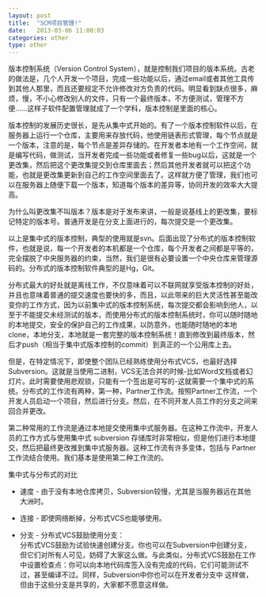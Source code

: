 ```yaml
---
layout: post
title:  "SCM项目管理!"
date:   2013-03-06 11:00:03
categories: other
type: other
---
```


版本控制系统（Version Control System），就是控制我们项目的版本系统。古老的做法是，几个人开发一个项目，完成一些功能以后，通过email或者其他工具传到其他人那里，而且还要规定不允许修改对方负责的代码。明显看到缺点很多，麻烦，慢，不小心修改别人的文件，只有一个最终版本，不方便测试，管理不方便……这样子软件配置管理就成了一个学科，版本控制是里面的核心。

版本控制的发展历史很长，是先从集中式开始的。有了一个版本控制软件以后，在服务器上运行一个仓库，主要用来存放代码，他使用链表形式管理，每个节点就是一个版本，注意的是，每个节点是差异存储的。在开发者本地有一个工作空间，就是编写代码，做测试，当开发者完成一些功能或者修复一些bug以后，这就是一个更改集，然后把这个更改集提交到仓库里面去；然后其他开发者就可以把这个功能，也就是更改集更新到自己的工作空间里面去了。这样就方便了管理，我们也可以在服务器上随便下载一个版本，知道每个版本的差异等，协同开发的效率大大提高。

为什么叫更改集不叫版本？版本是对于发布来讲，一般是说基线上的更改集，要标记特定的版本号。普通开发是在分支上面进行的，每次提交是一个更改集。

以上是集中式的版本控制，典型的使用就是svn。后面出现了分布式的版本控制软件，也就是说，每一个开发者的本机都是一个仓库，每个开发者之间都是平等的，完全摆脱了中央服务器的约束，当然，我们是很有必要设置一个中央仓库来管理源码的。分布式的版本控制软件典型的是Hg，Git。

分布式最大的好处就是离线工作，不仅意味着可以不联网就享受版本控制的好处，并且也意味着普通的提交速度也要快的多，而且，以此带来的巨大灵活性甚至能改变你的工作方式，因为以前集中式的版本控制系统，每次提交都会影响到他人，以至于不能提交未经测试的版本，而使用分布式的版本控制系统时，你可以随时随地的本地提交，安全的保护自己的工作成果，以防意外，也能随时随地的本地clone，本地分支，本地就是一套完整的版本控制系统！直到修改到最终版本，然后才push（相当于集中式版本控制的commit）到真正的一个公用库上去。

但是，在特定情况下，即使整个团队已经熟练使用分布式VCS，也最好选择Subversion。这就是当使用二进制，VCS无法合并的时候-比如Word文档或者幻灯片。此时需要使用悲观锁，只能有一个签出是可写的-这就需要一个集中式的系统。分布式的工作流有两种，第一种，Partner工作流。按照Partner工作流，一个开发人员启动一个项目，然后进行分支。然后，在不同开发人员工作的分支之间来回合并更改。

第二种常用的工作流是通过本地提交使用集中式服务器。在这种工作流中，开发人员的工作方式与使用集中式 subversion 存储库时非常相似，但是他们进行本地提交，然后把最终更改推到集中式服务器。这种工作流有许多变体，包括与 Partner 工作流结合使用。我们基本是使用第二种工作流的。

集中式与分布式的对比  

* 速度 - 由于没有本地仓库拷贝，Subversion较慢，尤其是当服务器远在其他大洲时。 
 
* 连接 - 即使网络断掉，分布式VCS也能够使用。  

* 分支 - 分布式VCS鼓励使用分支：  
分布式VCS鼓励为试验快速创建分支。你也可以在Subversion中创建分支，但它们对所有人可见，妨碍了大家这么做。与此类似，分布式VCS鼓励在工作中设置检查点：你可以向本地代码库签入没有完成的代码，它们可能测试不过，甚至编译不过。同样，Subversion中你也可以在开发者分支中 这样做，但由于这些分支是共享的，大家都不愿意这样做。